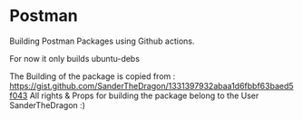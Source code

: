 
# Postman

Building Postman Packages using Github actions.

For now it only builds ubuntu-debs

The Building of the package is copied from : https://gist.github.com/SanderTheDragon/1331397932abaa1d6fbbf63baed5f043
All rights & Props for building the package belong to the User SanderTheDragon :)

